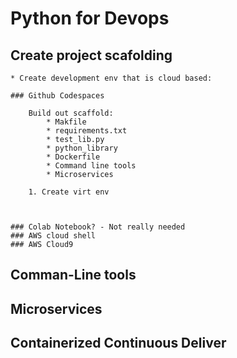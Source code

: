 # Python for Devops

## Create project scafolding
    
    * Create development env that is cloud based: 

    ### Github Codespaces
        
        Build out scaffold: 
            * Makfile
            * requirements.txt
            * test_lib.py
            * python_library
            * Dockerfile
            * Command line tools    
            * Microservices 

        1. Create virt env



    ### Colab Notebook? - Not really needed
    ### AWS cloud shell
    ### AWS Cloud9

## Comman-Line tools

## Microservices 

## Containerized Continuous Deliver

